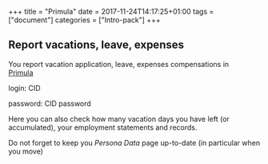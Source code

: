+++
title =  "Primula"
date = 2017-11-24T14:17:25+01:00
tags = ["document"]
categories = ["Intro-pack"]
+++

## Report vacations, leave, expenses

You report vacation application, leave, expenses compensations in  
[Primula](https://personal.portal.chalmers.se/chalmers/)

login: CID

password: CID password

Here you can also check how many vacation days you have left (or accumulated), your employment statements and records. 

Do not forget to keep you *Persona Data* page up-to-date (in particular when you move)
